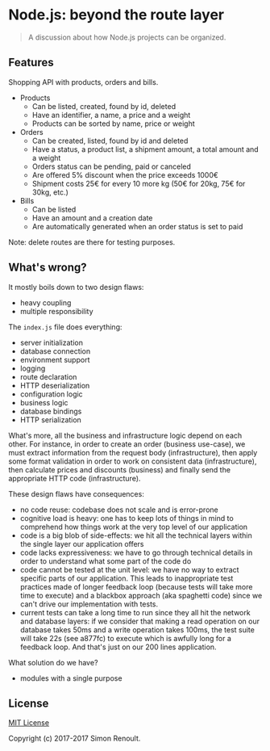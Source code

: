 # Node.js: beyond the route layer

> A discussion about how Node.js projects can be organized.


## Features

Shopping API with products, orders and bills.
* Products
  * Can be listed, created, found by id, deleted
  * Have an identifier, a name, a price and a weight
  * Products can be sorted by name, price or weight
* Orders
  * Can be created, listed, found by id and deleted
  * Have a status, a product list, a shipment amount, a total amount and a weight
  * Orders status can be pending, paid or canceled
  * Are offered 5% discount when the price exceeds 1000€
  * Shipment costs 25€ for every 10 more kg (50€ for 20kg, 75€ for 30kg, etc.)
* Bills
  * Can be listed
  * Have an amount and a creation date
  * Are automatically generated when an order status is set to paid

Note: delete routes are there for testing purposes.

## What's wrong?

It mostly boils down to two design flaws:
  * heavy coupling
  * multiple responsibility

The `index.js` file does everything:
  * server initialization
  * database connection
  * environment support
  * logging
  * route declaration
  * HTTP deserialization
  * configuration logic
  * business logic
  * database bindings
  * HTTP serialization
  
What's more, all the business and infrastructure logic depend on each other. For instance, in order to create an order (business use-case), we must extract information from the request body (infrastructure), then apply some format validation in order to work on consistent data (infrastructure), then calculate prices and discounts (business) and finally send the appropriate HTTP code (infrastructure).
  
These design flaws have consequences:
  * no code reuse: codebase does not scale and is error-prone
  * cognitive load is heavy: one has to keep lots of things in mind to comprehend how things work at the very top level of our application
  * code is a big blob of side-effects: we hit all the technical layers within the single layer our application offers
  * code lacks expressiveness: we have to go through technical details in order to understand what some part of the code do
  * code cannot be tested at the unit level: we have no way to extract specific parts of our application. This leads to inappropriate test practices made of longer feedback loop (because tests will take more time to execute) and a blackbox approach (aka spaghetti code) since we can't drive our implementation with tests.
  * current tests can take a long time to run since they all hit the network and database layers: if we consider that making a read operation on our database takes 50ms and a write operation takes 100ms, the test suite will take 22s (see a877fc) to execute which is awfully long for a feedback loop. And that's just on our 200 lines application.
  
What solution do we have?
  * modules with a single purpose
    
  
## License

[MIT License](https://opensource.org/licenses/MIT)

Copyright (c) 2017-2017 Simon Renoult.

